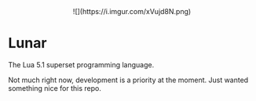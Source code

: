 <center>![](https://i.imgur.com/xVujd8N.png)</center>

# Lunar
The Lua 5.1 superset programming language.

Not much right now, development is a priority at the moment. Just wanted something nice for this repo.

